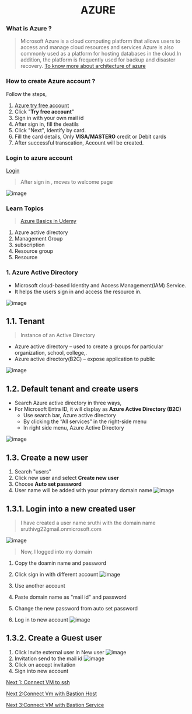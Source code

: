 <div align="center"><h1> AZURE</h1></div>

### What is Azure ? 
> Microsoft Azure is a cloud computing platform that allows users to access and manage cloud resources and services.Azure is also commonly used as a platform for hosting databases in the cloud.In addition, the platform is frequently used for backup and disaster recovery.
> [To know more about architecture of azure](https://www.geeksforgeeks.org/how-microsoft-azure-works/)
### How to create Azure account ?
Follow the steps,
1. [Azure try free account](https://azure.microsoft.com/en-in/pricing/purchase-options/azure-account?icid=azurefreeaccount)
2. Click "<b>Try free account</b>"
3. Sign in with your own mail id
4. After sign in, fill the deatils
5. Click "Next", Identify by card.
6. Fill the card details, Only <b>VISA/MASTERO</b> credit or Debit cards
7. After successful transcation, Account will be created.
### Login to azure account
[Login](https://azure.microsoft.com/en-in/get-started/azure-portal)
> After sign in , moves to welcome page

![image](https://github.com/user-attachments/assets/87b1d21a-2cb4-442d-8c64-3d48127978b8)

### Learn Topics
> [Azure Basics in Udemy](https://www.udemy.com/course/azure-basics-part-1/)

1. Azure active directory
2. Management Group
3. subscription
4. Resource group
5. Resource

### 1. Azure Active Directory
* Microsoft cloud-based Identity and Access Management(IAM) Service.
* It helps the users sign in and access the resource in.

![image](https://github.com/user-attachments/assets/80128054-1f9f-45cb-864a-26a175076f20)

## 1.1. Tenant
> Instance of an Active Directory

*	Azure active directory – used to create a groups for particular organization, school, college,.
*	Azure active directory(B2C) – expose application to public

![image](https://github.com/user-attachments/assets/450d5f09-d347-4b1f-8fc1-3d162b3146cd)

## 1.2. Default tenant and create users
* Search Azure active directory in three ways,
* For Microsoft Entra ID, it will display as <b>Azure Active Directory (B2C)</b>
    * Use search bar, Azure active directory
    * By clicking the “All services”  in the right-side menu
    * In right side menu, Azure Active Directory 

![image](https://github.com/user-attachments/assets/922f16c2-562f-486f-873a-62fdac323ec6)

## 1.3. Create a new user
1. Search "users"
2. Click new user and select <b>Create new user</b>
3. Choose <b>Auto set password</b>
4. User name will be added with your primary domain name
![image](https://github.com/user-attachments/assets/c3d4edc2-321a-45d9-8d3a-6dd7ef02f377)

## 1.3.1. Login into a new created user
> I have created a user name sruthi with the domain name sruthivg22gmail.onmicrosoft.com

![image](https://github.com/user-attachments/assets/84cc2a9b-4c36-4fcc-8c08-79c066cd7285)

> Now, I logged into my domain
1. Copy the doamin name and password
2. Click sign in with different account
![image](https://github.com/user-attachments/assets/4b239c5c-7ed0-477b-b492-edcf4a7644cd)

3. Use another account
4. Paste domain name as "mail id" and password
5. Change the new password from auto set password
6. Log in to new account
![image](https://github.com/user-attachments/assets/146cfae6-70fe-414c-b82e-5df2e3046e8e)

## 1.3.2. Create a Guest user
1. Click Invite external user in New user
![image](https://github.com/user-attachments/assets/4f796abf-c635-416e-8199-aa51d9b92553)
2. Invitation send to the mail id
![image](https://github.com/user-attachments/assets/f84ee8ed-93ce-4eb2-bac1-7c5d414e5fee)
3. Click on accept invitation
4. Sign into new account

[Next 1: Connect VM to ssh](https://github.com/Sruthi-22012002/DevOps-Azure/blob/main/Azure/connect%20VM%20to%20ssh.md)

[Next 2:Connect Vm with Bastion Host](https://github.com/Sruthi-22012002/DevOps-Azure/blob/main/Azure/connect%20vm%20with%20bastion.md)

[Next 3:Connect VM with Bastion Service](https://github.com/Sruthi-22012002/DevOps-Azure/tree/main/Azure)









